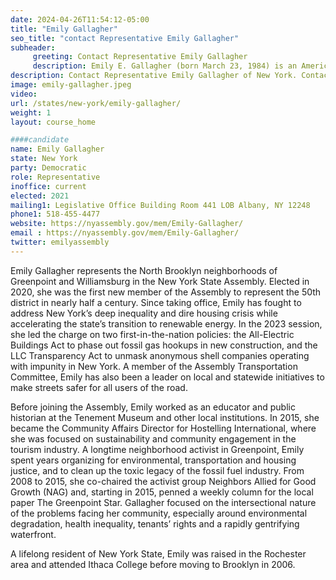 ```yaml
---
date: 2024-04-26T11:54:12-05:00
title: "Emily Gallagher"
seo_title: "contact Representative Emily Gallagher"
subheader:
     greeting: Contact Representative Emily Gallagher
     description: Emily E. Gallagher (born March 23, 1984) is an American politician. She is the Democratic representative serving District 50 in the New York State Assembly, which comprises the North Brooklyn neighborhoods of Greenpoint and Williamsburg in the New York State Assembly.
description: Contact Representative Emily Gallagher of New York. Contact information for Emily Gallagher includes email address, phone number, and mailing address.
image: emily-gallagher.jpeg
video:
url: /states/new-york/emily-gallagher/
weight: 1
layout: course_home

####candidate
name: Emily Gallagher
state: New York
party: Democratic
role: Representative
inoffice: current
elected: 2021
mailing1: Legislative Office Building Room 441 LOB Albany, NY 12248
phone1: 518-455-4477
website: https://nyassembly.gov/mem/Emily-Gallagher/
email : https://nyassembly.gov/mem/Emily-Gallagher/
twitter: emilyassembly
---
```


Emily Gallagher represents the North Brooklyn neighborhoods of Greenpoint and Williamsburg in the New York State Assembly. Elected in 2020, she was the first new member of the Assembly to represent the 50th district in nearly half a century. Since taking office, Emily has fought to address New York’s deep inequality and dire housing crisis while accelerating the state’s transition to renewable energy. In the 2023 session, she led the charge on two first-in-the-nation policies: the All-Electric Buildings Act to phase out fossil gas hookups in new construction, and the LLC Transparency Act to unmask anonymous shell companies operating with impunity in New York. A member of the Assembly Transportation Committee, Emily has also been a leader on local and statewide initiatives to make streets safer for all users of the road.

Before joining the Assembly, Emily worked as an educator and public historian at the Tenement Museum and other local institutions. In 2015, she became the Community Affairs Director for Hostelling International, where she was focused on sustainability and community engagement in the tourism industry. A longtime neighborhood activist in Greenpoint, Emily spent years organizing for environmental, transportation and housing justice, and to clean up the toxic legacy of the fossil fuel industry. From 2008 to 2015, she co-chaired the activist group Neighbors Allied for Good Growth (NAG) and, starting in 2015, penned a weekly column for the local paper The Greenpoint Star. Gallagher focused on the intersectional nature of the problems facing her community, especially around environmental degradation, health inequality, tenants’ rights and a rapidly gentrifying waterfront.

A lifelong resident of New York State, Emily was raised in the Rochester area and attended Ithaca College before moving to Brooklyn in 2006.
